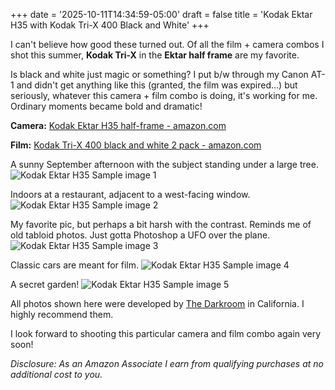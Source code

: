 +++
date = '2025-10-11T14:34:59-05:00'
draft = false
title = 'Kodak Ektar H35 with Kodak Tri-X 400 Black and White'
+++

I can't believe how good these turned out. Of all the film + camera combos I shot this summer, **Kodak Tri-X** in the **Ektar half frame** are my favorite. 

Is black and white just magic or something? I put b/w through my Canon AT-1 and didn't get anything like this (granted, the film was expired...) but seriously, whatever this camera + film combo is doing, it's working for me. Ordinary moments became bold and dramatic!

**Camera:** [Kodak Ektar H35 half-frame - amazon.com](https://amzn.to/3J01D0e)

**Film:** [Kodak Tri-X 400 black and white 2 pack - amazon.com](https://amzn.to/436YthY)

A sunny September afternoon with the subject standing under a large tree.
![Kodak Ektar H35 Sample image 1](/img/2025-kodak-ektar-tri-x/kodak-ektar-h35-tri-x-black-white-sample1.jpg)

Indoors at a restaurant, adjacent to a west-facing window. 
![Kodak Ektar H35 Sample image 2](/img/2025-kodak-ektar-tri-x/kodak-ektar-h35-tri-x-black-white-sample2.jpg)

My favorite pic, but perhaps a bit harsh with the contrast. Reminds me of old tabloid photos. Just gotta Photoshop a UFO over the plane.
![Kodak Ektar H35 Sample image 3](/img/2025-kodak-ektar-tri-x/kodak-ektar-h35-tri-x-black-white-sample3.jpg)

Classic cars are meant for film.
![Kodak Ektar H35 Sample image 4](/img/2025-kodak-ektar-tri-x/kodak-ektar-h35-tri-x-black-white-sample4.jpg)

A secret garden!
![Kodak Ektar H35 Sample image 5](/img/2025-kodak-ektar-tri-x/kodak-ektar-h35-tri-x-black-white-sample5.jpg)

All photos shown here were developed by [The Darkroom](thedarkroom.com) in California. I highly recommend them. 

I look forward to shooting this particular camera and film combo again very soon!

_Disclosure: As an Amazon Associate I earn from qualifying purchases at no additional cost to you._ 